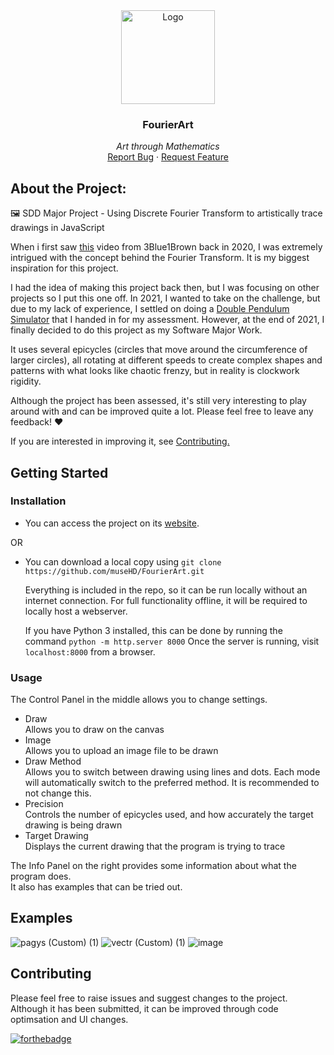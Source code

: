 <div align="center">

<a href="https://musehd.github.io/FourierArt/"> 
  <img src="imgs/fav.ico" alt="Logo" width="150">
</a>

  <h3 align="center">FourierArt</h3>

  <p align="center">
    <em>Art through Mathematics</em>
    <br />
    <a href="https://github.com/museHD/FourierArt/issues">Report Bug</a>
    ·
    <a href="https://github.com/museHD/FourierArt/issues">Request Feature</a>
  </p>
</div>


## About the Project:
🖼 SDD Major Project - Using Discrete Fourier Transform to artistically trace drawings in JavaScript

When i first saw [this](https://youtu.be/r6sGWTCMz2k?t=37) video from 3Blue1Brown back in 2020, I was extremely intrigued with the concept behind the Fourier Transform. It is my biggest inspiration for this project.

I had the idea of making this project back then, but I was focusing on other projects so I put this one off. In 2021, I wanted to take on the challenge, but due to my lack of experience, I settled on doing a [Double Pendulum Simulator](https://github.com/museHD/DoublePendulum) that I handed in for my assessment. However, at the end of 2021, I finally decided to do this project as my Software Major Work.

It uses several epicycles (circles that move around the circumference of larger circles), all rotating at different speeds to create complex shapes and patterns with what looks like chaotic frenzy, but in reality is clockwork rigidity.

Although the project has been assessed, it's still very interesting to play around with and can be improved quite a lot. 
Please feel free to leave any feedback! ❤️

If you are interested in improving it, see <a href="#contributing">Contributing.</a>


## Getting Started

### Installation
* You can access the project on its [website](https://musehd.github.io/FourierArt/).

OR

* You can download a local copy using `git clone https://github.com/museHD/FourierArt.git `

  Everything is included in the repo, so it can be run locally without an internet connection.
  For full functionality offline, it will be required to locally host a webserver.
  
  If you have Python 3 installed, this can be done by running the command `python -m http.server 8000`
  Once the server is running, visit `localhost:8000` from a browser.


### Usage
The Control Panel in the middle allows you to change settings.
* Draw  
  Allows you to draw on the canvas
* Image  
  Allows you to upload an image file to be drawn
* Draw Method  
  Allows you to switch between drawing using lines and dots. Each mode will automatically switch to the preferred method. It is recommended to not change this.
* Precision  
  Controls the number of epicycles used, and how accurately the target drawing is being drawn
* Target Drawing  
  Displays the current drawing that the program is trying to trace

The Info Panel on the right provides some information about what the program does.  
It also has examples that can be tried out.

## Examples
![pagys (Custom) (1)](https://user-images.githubusercontent.com/57558058/190040223-8b30a891-09bd-4ede-abdb-0fb5da2ec9d2.png)
![vectr (Custom) (1)](https://user-images.githubusercontent.com/57558058/190040220-f6894a42-6f19-4a66-9ec2-41ed6f6bf20b.png)
![image](https://user-images.githubusercontent.com/57558058/190039365-d4f6e437-79f4-48a4-9546-fc27eb606958.png)


## Contributing
Please feel free to raise issues and suggest changes to the project.
Although it has been submitted, it can be improved through code optimsation and UI changes.

[![forthebadge](https://forthebadge.com/images/badges/made-with-javascript.svg)](https://forthebadge.com)
